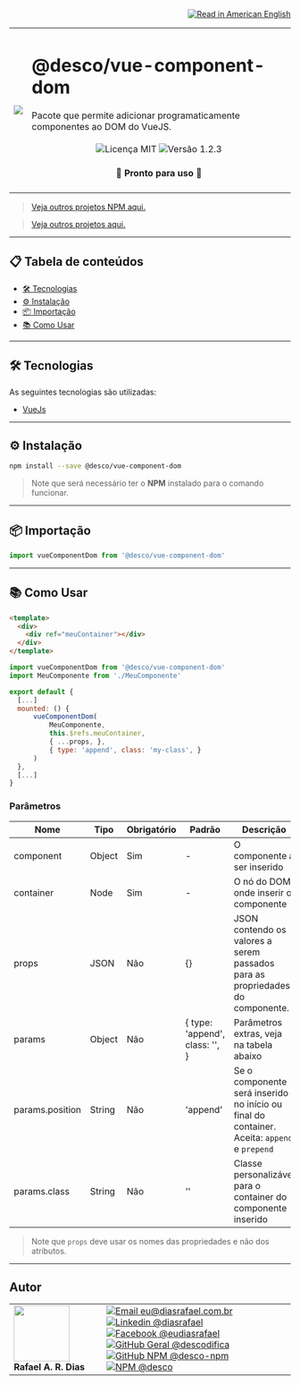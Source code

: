<div align="right">
  <a href="README.US.md">
    <img alt="Read in American English" src="https://img.shields.io/static/v1?label=&message=🇺🇸 Read in American English&color=red&style=for-the-badge" />
  </a>
</div>

<table>
  <tr>
    <td><img src="https://i.ibb.co/f2sJyjx/vue-component-dom.png"></td>
    <td>  
      <h1>@desco/vue-component-dom</h1>
      Pacote que permite adicionar programaticamente componentes ao DOM do VueJS.
      <br /><br />
      <div align="center">
        <img alt="Licença MIT" src="https://img.shields.io/static/v1?label=Licença&message=MIT&color=green&style=for-the-badge">
        <img alt="Versão 1.2.3" src="https://img.shields.io/static/v1?label=Versão&message=1.2.3&color=blue&style=for-the-badge">
      </div>
      <h4 align="center"> 
        🚀 Pronto para uso 🚀
      </h4>
    </td>
  </tr>
</table>

> <a href="https://github.com/desco-npm" target="_blank">Veja outros projetos NPM aqui.</a>

> <a href="https://github.com/descoifica" target="_blank">Veja outros projetos aqui.</a>

---

## 📋 Tabela de conteúdos

* [🛠️ Tecnologias](#Tecnologias)
* [⚙️ Instalação](#Instalação)
* [📦 Importação](#Importação)
* [📚 Como Usar](#Como-Usar)

---

## 🛠️ Tecnologias

As seguintes tecnologias são utilizadas:

* [VueJs](https://vuejs.org/)

---

<a name="Instalação"></a>

## ⚙️ Instalação

```bash
npm install --save @desco/vue-component-dom
```

> Note que será necessário ter o **NPM** instalado para o comando funcionar.

---

<a name="Importação"></a>

## 📦 Importação

```js
import vueComponentDom from '@desco/vue-component-dom'
```

---

<a name="Como-Usar"></a>

## 📚 Como Usar

```html
<template>
  <div>
    <div ref="meuContainer"></div>
  </div>
</template>
```

```js
import vueComponentDom from '@desco/vue-component-dom'
import MeuComponente from './MeuComponente'

export default {
  [...]
  mounted: () {
      vueComponentDom(
          MeuComponente,
          this.$refs.meuContainer,
          { ...props, },
          { type: 'append', class: 'my-class', }
      )
  },
  [...]
}
```

### Parâmetros

| Nome | Tipo | Obrigatório | Padrão | Descrição |
|---|---|---|---|---|
| component | Object | Sim | - | O componente a ser inserido |
| container | Node | Sim | - | O nó do DOM onde inserir o componente |
| props | JSON | Não | {} | JSON contendo os valores a serem passados para as propriedades do componente. |
| params | Object | Não | { type: 'append', class: '', } | Parâmetros extras, veja na tabela abaixo |
params.position | String | Não | 'append' | Se o componente será inserido no início ou final do container. Aceita: `append` e `prepend` |
params.class | String | Não | '' | Classe personalizável para o container do componente inserido |

> Note que `props` deve usar os nomes das propriedades e não dos atributos.

---

## Autor

<table>
  <tr>
    <td width="150px">
      <img src="https://scontent.fsdu1-1.fna.fbcdn.net/v/t1.0-9/539886_235546170253505_5977326689811409130_n.jpg?_nc_cat=106&ccb=3&_nc_sid=174925&_nc_eui2=AeGgFWn_fWInwRkTo3mHSP993TbQ0TzG0Y3dNtDRPMbRjS-eZL1tr4I5maqz6O-jva9qWnIxKOsD3UtSm9CTeCys&_nc_ohc=Qw6NaDGrtIgAX9uFF2c&_nc_ht=scontent.fsdu1-1.fna&oh=5ebac9874d7a24e157c8c99fd965c2a4&oe=606539CE" width="100px;" alt=""/>
      <b>Rafael A. R. Dias</b>
    </td>
    <td>  
      <a href="mailto:eu@diasrafael.com.br" target="_blank" >
        <img alt="Email eu@diasrafael.com.br" src="https://img.shields.io/static/v1?label=Email&message=eu@diasrafael.com.br&color=red&logo=gmail&style=for-the-badge">
      </a>
      <a href="https://www.linkedin.com/in/diasrafael/" target="_blank">
        <img alt="Linkedin @diasrafael" src="https://img.shields.io/static/v1?label=Linkedin&message=@diasrafael&color=blue&logo=linkedin&style=for-the-badge">
      </a>
      <a href="https://www.facebook.com/eudiasrafael" target="_blank">
        <img alt="Facebook @eudiasrafael" src="https://img.shields.io/static/v1?label=Facebook&message=@eudiasrafael&color=blue&logo=facebook&style=for-the-badge">
      </a>
      <a href="https://github.com/descodifica" target="_blank">
        <img alt="GitHub Geral @descodifica" src="https://img.shields.io/static/v1?label=GitHub Geral&message=@descodifica&color=black&logo=github&style=for-the-badge">
      </a>
      <a href="https://github.com/desco-npm" target="_blank">
        <img alt="GitHub NPM @desco-npm" src="https://img.shields.io/static/v1?label=GitHub NPM&message=@desco-npm&color=black&logo=github&style=for-the-badge">
      </a>
      <a href="https://www.npmjs.com/org/desco" target="_blank">
        <img alt="NPM @desco" src="https://img.shields.io/static/v1?label=NPM&message=@desco&color=red&logo=npm&style=for-the-badge">
      </a>
    </td>
  </tr>
</table>